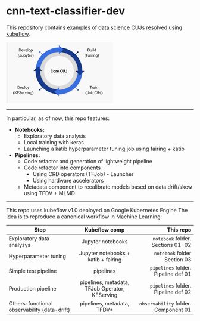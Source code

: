 # cnn-text-classifier-dev
This repository contains examples of data science CUJs resolved using [kubeflow](https://www.kubeflow.org).

![kf_pipeline](images/kfcujs.png)

---
In particular, as of now, this repo features:
- **Notebooks:**
    - Exploratory data analysis
    - Local training with keras
    - Launching a katib hyperparameter tuning job using fairing + katib
- **Pipelines:**
    - Code refactor and generation of lightweight pipeline
    - Code refactor into components
        - Using CRD operators (TFJob) - Launcher
        - Using hardware accelerators
    - Metadata component to recalibrate models based on data drift/skew using TFDV + MLMD
---    
This repo uses kubeflow v1.0 deployed on Google Kubernetes Engine
The idea is to reproduce a canonical workflow in Machine Learning:

| **Step**        | Kubeflow comp           | This repo  |
| ------------- |:-------------:| -----:|
| Exploratory data analysys      | Jupyter notebooks | `notebook` folder. Sections 01-02 |
| Hyperparameter tuning      | Jupyter notebooks + katib + fairing      |   `notebook` folder Section 03 |
| Simple test pipeline | pipelines      |    `pipelines` folder. Pipeline def 01 |
| Production pipeline | pipelines, metadata, TFJob Operator, KFServing      |    `pipelines` folder. Pipeline def 02 |
| Others: functional observability (data-drift) | pipelines, metadata, TFDV*      |    `observability` folder. Component 01 |             